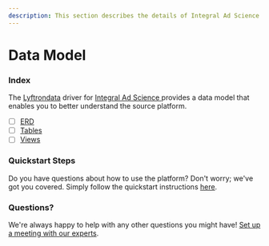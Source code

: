 ```yaml
---
description: This section describes the details of Integral Ad Science ERD, Tables, and Views.
---
```


# Data Model

### Index

The  [Lyftrondata](https://www.lyftrondata.com/) driver for [Integral Ad Science](https://www.lyftrondata.com/integration/integral-ad-science/)[ ](https://www.lyftrondata.com/integration/integral-ad-science/)provides a data model that enables you to better understand the source platform.

* [ ] [ERD](../../../marketing-analytics/integral-ad-science/data-model/erd.md)
* [ ] [Tables](../../../marketing-analytics/integral-ad-science/data-model/tables.md)
* [ ] [Views](../../../marketing-analytics/integral-ad-science/data-model/views.md)

### Quickstart Steps

Do you have questions about how to use the platform? Don't worry; we've got you covered. Simply follow the quickstart instructions [here](../../../../quickstart-steps.md).

### Questions? <a href="#questions" id="questions"></a>

We're always happy to help with any other questions you might have! [Set up a meeting with our experts](https://www.lyftrondata.com/book-a-meeting/).

